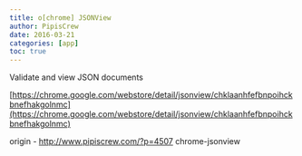 ```yaml
---
title: o[chrome] JSONView
author: PipisCrew
date: 2016-03-21
categories: [app]
toc: true
---
```


Validate and view JSON documents

[https://chrome.google.com/webstore/detail/jsonview/chklaanhfefbnpoihckbnefhakgolnmc](https://chrome.google.com/webstore/detail/jsonview/chklaanhfefbnpoihckbnefhakgolnmc)

origin - http://www.pipiscrew.com/?p=4507 chrome-jsonview